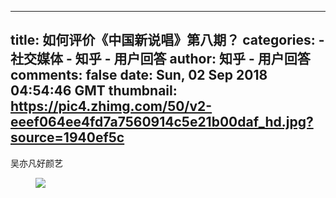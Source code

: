 
---
title: 如何评价《中国新说唱》第八期？
categories: 
    - 社交媒体
    - 知乎 - 用户回答
author: 知乎 - 用户回答
comments: false
date: Sun, 02 Sep 2018 04:54:46 GMT
thumbnail: https://pic4.zhimg.com/50/v2-eeef064ee4fd7a7560914c5e21b00daf_hd.jpg?source=1940ef5c
---

<div>   
<p>吴亦凡好颜艺</p><figure data-size="normal"><img src="https://pic4.zhimg.com/50/v2-eeef064ee4fd7a7560914c5e21b00daf_hd.jpg?source=1940ef5c" data-rawwidth="1920" data-rawheight="1080" data-size="normal" data-default-watermark-src="https://pic1.zhimg.com/50/v2-62b6ad4f70bda8637dd7be0371c01811_hd.jpg?source=1940ef5c" class="origin_image zh-lightbox-thumb lazy" data-original="https://pic1.zhimg.com/v2-eeef064ee4fd7a7560914c5e21b00daf_r.jpg?source=1940ef5c" data-actualsrc="https://pic4.zhimg.com/50/v2-eeef064ee4fd7a7560914c5e21b00daf_hd.jpg?source=1940ef5c" referrerpolicy="no-referrer"></figure><p></p>  
</div>
            